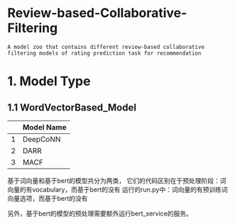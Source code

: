 # Review-based-Collaborative-Filtering
    A model zoo that contains different review-based collaborative filtering models of rating prediction task for recommendation

# 1. Model Type
## 1.1 WordVectorBased_Model
&ensp; | Model Name
---|---
1 | DeepCoNN
2 | DARR
3 | MACF


基于词向量和基于bert的模型共分为两类，
它们的代码区别在于预处理阶段：词向量的有vocabulary，而基于bert的没有
运行的run.py中：词向量的有预训练词向量选项，而基于bert的没有

另外，基于bert的模型的预处理需要额外运行bert_service的服务。

